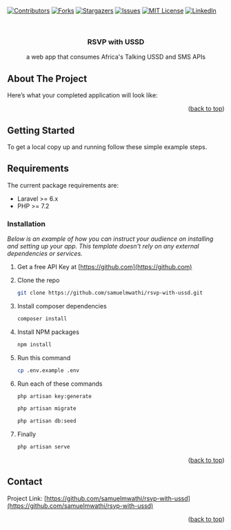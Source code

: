 <!-- PROJECT SHIELDS -->
<!--
*** I'm using markdown "reference style" links for readability.
*** Reference links are enclosed in brackets [ ] instead of parentheses ( ).
*** See the bottom of this document for the declaration of the reference variables
*** for contributors-url, forks-url, etc. This is an optional, concise syntax you may use.
*** https://www.markdownguide.org/basic-syntax/#reference-style-links
-->
[![Contributors][contributors-shield]][contributors-url]
[![Forks][forks-shield]][forks-url]
[![Stargazers][stars-shield]][stars-url]
[![Issues][issues-shield]][issues-url]
[![MIT License][license-shield]][license-url]
[![LinkedIn][linkedin-shield]][linkedin-url]

<!-- PROJECT LOGO -->
<br />
<div align="center">
  <a href="https://github.com/samuelmwathi/rsvp-with-ussd">
<!--     <img src="images/logo.png" alt="Logo" width="80" height="80"> -->
  </a>

  <h3 align="center"> RSVP with USSD </h3>

  <p align="center">
    a web app that consumes Africa's Talking USSD and SMS APIs
    <br />

  </p>
</div>

<!-- ABOUT THE PROJECT -->
## About The Project
Here’s what your completed application will look like:
<!-- ![farm](https://user-images.githubusercontent.com/34887895/171955472-bb520b79-4c5d-4464-bed3-37c52b4c6f32.PNG)
 -->


<p align="right">(<a href="#top">back to top</a>)</p>

<!-- GETTING STARTED -->
## Getting Started

To get a local copy up and running follow these simple example steps.

## Requirements

The current package requirements are:

- Laravel >= 6.x
- PHP >= 7.2

### Installation

_Below is an example of how you can instruct your audience on installing and setting up your app. This template doesn't rely on any external dependencies or services._

1. Get a free API Key at [https://github.com](https://github.com)
2. Clone the repo
   ```sh
   git clone https://github.com/samuelmwathi/rsvp-with-ussd.git
   ```
2. Install composer dependencies
   ```sh
   composer install
   ```
4. Install NPM packages
   ```sh
   npm install
   ```
5. Run this command
   ```sh
   cp .env.example .env
   ```

6. Run each of these commands 
   ```sh
   php artisan key:generate
   ```
   ```sh
   php artisan migrate
   ```
   ```sh
   php artisan db:seed
   ```   
7. Finally
   ```sh
   php artisan serve
   ```  
   
<p align="right">(<a href="#top">back to top</a>)</p>

<!-- CONTACT -->
## Contact

<!-- Your Name - [@your_twitter](https://twitter.com/markmosobo) - email@example.com
 -->
Project Link: [https://github.com/samuelmwathi/rsvp-with-ussd](https://github.com/samuelmwathi/rsvp-with-ussd)

<p align="right">(<a href="#top">back to top</a>)</p>

<!-- MARKDOWN LINKS & IMAGES -->
<!-- https://www.markdownguide.org/basic-syntax/#reference-style-links -->
[contributors-shield]: https://img.shields.io/github/contributors/samuelmwathi/rsvp-with-ussd.svg?style=for-the-badge
[contributors-url]: https://github.com/samuelmwathi/rsvp-with-ussd/graphs/contributors
[forks-shield]: https://img.shields.io/github/forks/samuelmwathi/rsvp-with-ussd.svg?style=for-the-badge
[forks-url]: https://github.com/samuelmwathi/rsvp-with-ussd/network/members
[stars-shield]: https://img.shields.io/github/stars/samuelmwathi/rsvp-with-ussd.svg?style=for-the-badge
[stars-url]: https://github.com/samuelmwathi/rsvp-with-ussd/stargazers
[issues-shield]: https://img.shields.io/github/issues/samuelmwathi/rsvp-with-ussd.svg?style=for-the-badge
[issues-url]: https://github.com/samuelmwathi/rsvp-with-ussd/issues
[license-shield]: https://img.shields.io/github/license/samuelmwathi/rsvp-with-ussd.svg?style=for-the-badge
[license-url]: https://github.com/samuelmwathi/rsvp-with-ussd/LICENSE.txt
[linkedin-shield]: https://img.shields.io/badge/-LinkedIn-black.svg?style=for-the-badge&logo=linkedin&colorB=555
[linkedin-url]: https://linkedin.com/in/mark-mosobo
[product-screenshot]: images/screenshot.png
